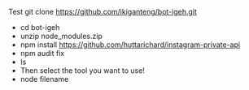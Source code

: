 Test git clone https://github.com/ikiganteng/bot-igeh.git
* cd bot-igeh
* unzip node_modules.zip
* npm install https://github.com/huttarichard/instagram-private-api
* npm audit fix
* ls
* Then select the tool you want to use!
* node filename
